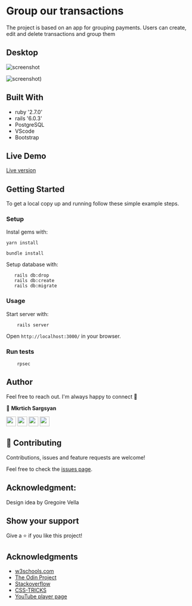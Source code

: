 # Group our transactions

The project is based on an app for grouping payments. Users can create, edit and delete transactions and group them 

## Desktop
![screenshot](![s1](https://user-images.githubusercontent.com/31889642/104513068-8372d480-5608-11eb-8cf1-52af8f396558.png))

![screenshot](![s2](https://user-images.githubusercontent.com/31889642/104513085-866dc500-5608-11eb-89a2-be4d30c981ff.png)))
## Built With

- ruby '2.7.0'
- rails '6.0.3'
- PostgreSQL
- VScode
- Bootstrap

## Live Demo

<a href= "https://transactions-01.herokuapp.com/" target="_blank">Live version</a>

## Getting Started

To get a local copy up and running follow these simple example steps.

### Setup

Instal gems with:

```
yarn install
```

```
bundle install
```

Setup database with:

```
   rails db:drop
   rails db:create
   rails db:migrate
```

### Usage

Start server with:

```
    rails server
```

Open `http://localhost:3000/` in your browser.

### Run tests

```
    rpsec 
```

## Author

Feel free to reach out. I'm always happy to connect :slightly_smiling_face:

👤 **Mkrtich Sargsyan**


[<code><img height="26" src="https://cdn.iconscout.com/icon/free/png-256/github-153-675523.png"></code>](https://github.com/MkrtichSargsyan)
[<code><img height="26" src="https://upload.wikimedia.org/wikipedia/sco/thumb/9/9f/Twitter_bird_logo_2012.svg/1200px-Twitter_bird_logo_2012.svg.png"></code>](https://twitter.com/MkrtichSargsyan)
[<code><img height="26" src="https://upload.wikimedia.org/wikipedia/commons/thumb/c/c9/Linkedin.svg/1200px-Linkedin.svg.png"></code>](https://www.linkedin.com/in/mkrtich-sargsyan/)
[<code><img height="26" src="https://upload.wikimedia.org/wikipedia/commons/a/ab/Gmail_Icon.svg"></code>](mailto:mkrtichsargsyan24@gmail.com)



## 🤝 Contributing

Contributions, issues and feature requests are welcome!

Feel free to check the <a href="https://github.com/RICKCOYL/embeded-images-and-videos/issues"> issues page</a>.

## Acknowledgment:

Design idea by Gregoire Vella

## Show your support

Give a ⭐️ if you like this project!

## Acknowledgments

- <a href="https://www.w3schools.com/" target="_blank">w3schools.com</a> 
- <a href="https://www.theodinproject.com/" target="_blank">The Odin Project</a>
- <a href="https://www.stackoverflow.com/" target="_blank">Stackoverflow</a>
- <a href="https://css-tricks.com/" target="_blank">CSS-TRICKS</a>
- <a href="https://youtube.com/" target="_blank">YouTube player page</a>